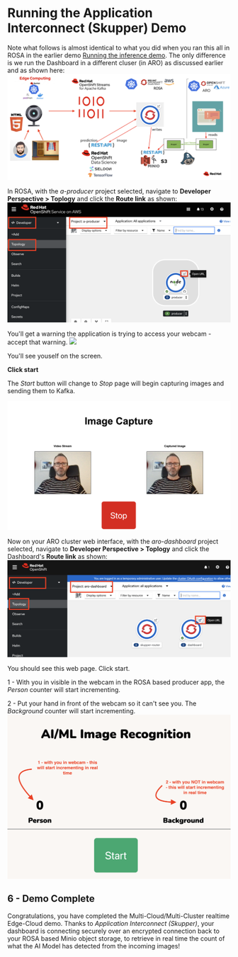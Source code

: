 # Running the Application Interconnect (Skupper) Demo

Note what follows is almost identical to what you did when you ran this all in ROSA in the earlier demo [Running the inference demo](https://github.com/odh-labs/predictive-maint/blob/main/docs/image-detection-2-inference-demo.md). The only difference is we run the Dashboard in a different cluser (in ARO) as discussed earlier and as shown here:
![images/7-interconnect-setup/2-overall-solution-dashboard-aro-interconnect.png](images/7-interconnect-setup/2-overall-solution-dashboard-aro-interconnect.png) 

In ROSA, with the *a-producer* project selected, navigate to **Developer Perspective > Toplogy** and click the **Route link** as shown:
![images/8-interconnect-demo/1-open-producer-route.png](images/8-interconnect-demo/1-open-producer-route.png) 


You'll get a warning the application is trying to access your webcam - accept that warning.
<img src="images/2-setup/image19.png" width="400"/>

You'll see youself on the screen. 


**Click start** 


The *Start* button will change to *Stop* page will begin capturing images and sending them to Kafka.

![images/8-interconnect-demo/1-producer-view.png](images/8-interconnect-demo/1-producer-view.png)


Now on your ARO cluster web interface, with the *aro-dashboard* project selected, navigate to **Developer Perspective > Toplogy** and click the Dashboard's **Route link** as shown:
![images/8-interconnect-demo/2-open-dashboard-route.png](images/8-interconnect-demo/2-open-dashboard-route.png) 



You should see this web page. Click start.

1 - With you in visible in the webcam in the ROSA based producer app, the *Person* counter will start incrementing.

2 - Put your hand in front of the webcam so it can't see you. The *Background* counter will start incrementing.
![images/8-interconnect-demo/3-dashboard-view.png](images/8-interconnect-demo/3-dashboard-view.png) 


## 6 - Demo Complete

Congratulations, you have completed the Multi-Cloud/Multi-Cluster realtime Edge-Cloud demo. Thanks to *Application Interconnect (Skupper)*, your dashboard is connecting securely over an encrypted connection back to your ROSA based Minio object storage, to retrieve in real time the count of what the AI Model has detected from the incoming images!

